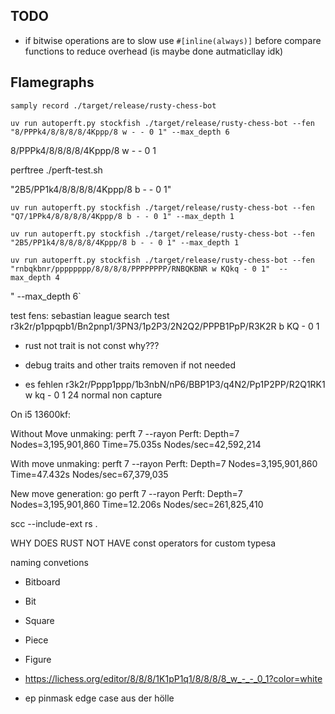 ## TODO

- if bitwise operations are to slow use `#[inline(always)]` before compare functions to reduce overhead (is maybe done autmaticllay idk)

## Flamegraphs

`samply record ./target/release/rusty-chess-bot`

`uv run autoperft.py stockfish ./target/release/rusty-chess-bot --fen "8/PPPk4/8/8/8/8/4Kppp/8 w - - 0 1" --max_depth 6`

8/PPPk4/8/8/8/8/4Kppp/8 w - - 0 1

perftree ./perft-test.sh

"2B5/PP1k4/8/8/8/8/4Kppp/8 b - - 0 1"

`uv run autoperft.py stockfish ./target/release/rusty-chess-bot --fen "Q7/1PPk4/8/8/8/8/4Kppp/8 b - - 0 1" --max_depth 1`

`uv run autoperft.py stockfish ./target/release/rusty-chess-bot --fen "2B5/PP1k4/8/8/8/8/4Kppp/8 b - - 0 1" --max_depth 1`

`uv run autoperft.py stockfish ./target/release/rusty-chess-bot --fen "rnbqkbnr/pppppppp/8/8/8/8/PPPPPPPP/RNBQKBNR w KQkq - 0 1"  --max_depth 4`

" --max_depth 6`

test fens:
sebastian league search test r3k2r/p1ppqpb1/Bn2pnp1/3PN3/1p2P3/2N2Q2/PPPB1PpP/R3K2R b KQ - 0 1

- rust not trait is not const why???

- debug traits and other traits removen if not needed

- es fehlen r3k2r/Pppp1ppp/1b3nbN/nP6/BBP1P3/q4N2/Pp1P2PP/R2Q1RK1 w kq - 0 1
  24 normal non capture

On i5 13600kf:

Without Move unmaking:
perft 7 --rayon
Perft: Depth=7 Nodes=3,195,901,860 Time=75.035s Nodes/sec=42,592,214

With move unmaking:
perft 7 --rayon
Perft: Depth=7 Nodes=3,195,901,860 Time=47.432s Nodes/sec=67,379,035

New move generation:
go perft 7 --rayon
Perft: Depth=7 Nodes=3,195,901,860 Time=12.206s Nodes/sec=261,825,410

scc --include-ext rs .

WHY DOES RUST NOT HAVE const operators for custom typesa

naming convetions

- Bitboard
- Bit
- Square

- Piece
- Figure

- https://lichess.org/editor/8/8/8/1K1pP1q1/8/8/8/8_w_-_-_0_1?color=white
- ep pinmask edge case aus der hölle
